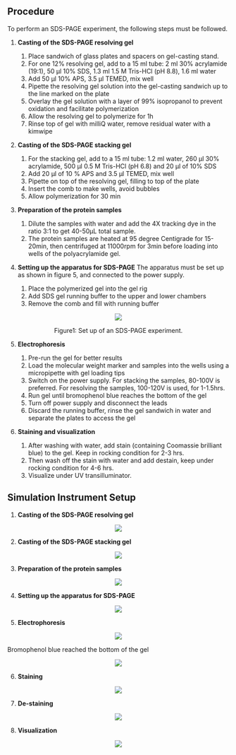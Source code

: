 ## Procedure

To perform an SDS-PAGE experiment, the following steps must be followed.

1. **Casting of the SDS-PAGE resolving gel**

    1. Place sandwich of glass plates and spacers on gel-casting stand. 
    2. For one 12% resolving gel, add to a 15 ml tube: 2 ml 30% acrylamide (19:1), 50 μl 10% SDS, 1.3 ml 1.5 M Tris-HCl (pH 8.8), 1.6 ml water 
    3. Add 50 μl 10% APS, 3.5 μl TEMED, mix well 
    4. Pipette the resolving gel solution into the gel-casting sandwich up to the line marked on the plate 
    5. Overlay the gel solution with a layer of 99% isopropanol to prevent oxidation and facilitate polymerization 
    6. Allow the resolving gel to polymerize for 1h 
    7. Rinse top of gel with milliQ water, remove residual water with a kimwipe 

2. **Casting of the SDS-PAGE stacking gel**
    1. For the stacking gel, add to a 15 ml tube: 1.2 ml water, 260 μl 30% acrylamide, 500 μl 0.5 M Tris-HCl (pH 6.8) and 20 μl of 10% SDS
    2. Add 20 μl of 10 % APS and 3.5 μl TEMED, mix well
    3. Pipette on top of the resolving gel, filling to top of the plate
    4. Insert the comb to make wells, avoid bubbles
    5. Allow polymerization for 30 min

3. **Preparation of the protein samples**
    1. Dilute the samples with water and add the 4X tracking dye in the ratio 3:1 to get 40-50μL
    total sample.
    2. The protein samples are heated at 95 degree Centigrade for 15-20min, then centrifuged at 11000rpm for
3min before loading into wells of the polyacrylamide gel.  

4. **Setting up the apparatus for SDS-PAGE**
     The apparatus must be set up as shown in figure 5, and connected to the power supply.
      1. Place the polymerized gel into the gel rig
      2. Add SDS gel running buffer to the upper and lower chambers
      3. Remove the comb and fill with running buffer

<div align="center">
<img src="images/Image1.png" class="img-fluid">
<p>Figure1: Set up of an SDS-PAGE experiment.</p>
</div>

5. **Electrophoresis**  

    1. Pre-run the gel for better results
    2. Load the molecular weight marker and samples into the wells using a micropipette with gel loading tips
    3. Switch on the power supply. For stacking the samples, 80-100V is preferred. For resolving the samples, 100-120V is used, for 1-1.5hrs.
    4. Run gel until bromophenol blue reaches the bottom of the gel
    5. Turn off power supply and disconnect the leads
    6. Discard the running buffer, rinse the gel sandwich in water and separate the plates to access the gel

6. **Staining and visualization**
   1. After washing with water, add stain (containing Coomassie brilliant blue) to the gel. Keep in rocking
      condition for 2-3 hrs.
   2. Then wash off the stain with water and add destain, keep under rocking condition for 4-6 hrs. 
   3. Visualize under UV transilluminator.



## Simulation Instrument Setup

1. **Casting of the SDS-PAGE resolving gel**
<div align="center">
<img src="images/resolvingel.png" class="img-fluid">
</div>

2. **Casting of the SDS-PAGE stacking gel**
<div align="center">
<img src="images/stackinggel.png" class="img-fluid">
</div>


3. **Preparation of the protein samples**
<div align="center">
<img src="images/msamples.png" class="img-fluid">
</div>


4. **Setting up the apparatus for SDS-PAGE**

<div align="center">
<img src="images/sloading.png" class="img-fluid">
</div>

5. **Electrophoresis**  
<div align="center">
<img src="images/initial.png" class="img-fluid">
</div>

Bromophenol blue reached the bottom of the gel
<div align="center">
<img src="images/final.png" class="img-fluid">
</div>

6. **Staining**  
<div align="center">
<img src="images/staining.png" class="img-fluid">
</div>

7. **De-staining**  
<div align="center">
<img src="images/destain.png" class="img-fluid">
</div>

8. **Visualization**

<div align="center">
<img src="images/uvmachine.png" class="img-fluid">
</div>

